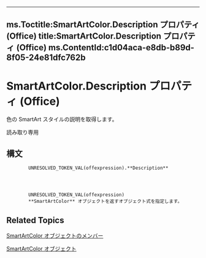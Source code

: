 

---
ms.Toctitle:SmartArtColor.Description プロパティ (Office)
title:SmartArtColor.Description プロパティ (Office)
ms.ContentId:c1d04aca-e8db-b89d-8f05-24e81dfc762b
---
# SmartArtColor.Description プロパティ (Office)




色の SmartArt スタイルの説明を取得します。

読み取り専用

## 構文

            UNRESOLVED_TOKEN_VAL(offexpression).**Description**




            UNRESOLVED_TOKEN_VAL(offexpression)
            **SmartArtColor** オブジェクトを返すオブジェクト式を指定します。



## Related Topics

[SmartArtColor オブジェクトのメンバー](b1a82f2e-ccd5-c98e-36a6-74642bc63e68.md)

[SmartArtColor オブジェクト](5aca0209-20d3-c16f-fdfd-184f3464e00b.md)




